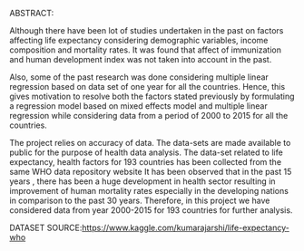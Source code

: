 ABSTRACT:  

Although there have been lot of studies undertaken in the past on factors affecting life expectancy considering demographic variables, income composition and mortality rates. 
It was found that affect of immunization and human development index was not taken into account in the past.   

Also, some of the past research was done considering multiple linear regression based on data set of one year for all the countries.
Hence, this gives motivation to resolve both the factors stated previously by formulating a regression model based on mixed effects model and multiple linear regression while considering data from a period of 2000 to 2015 for all the countries.  

The project relies on accuracy of data. The data-sets are made available to public for the purpose of health data analysis. The data-set related to life expectancy, health factors for 193 countries has been collected from the same WHO data repository website
It has been observed that in the past 15 years , there has been a huge development in health sector resulting in improvement of human mortality rates especially in the developing nations in comparison to the past 30 years. Therefore, in this project we have considered data from year 2000-2015 for 193 countries for further analysis. 


DATASET SOURCE:https://www.kaggle.com/kumarajarshi/life-expectancy-who

